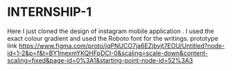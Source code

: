 # INTERNSHIP-1
Here I just cloned the design of instagram mobile application . I used the exact colour gradient  and used the Roboto font for the writings.
prototype link 
https://www.figma.com/proto/jqPNUCO7ja6EZjbvjt7EOU/Untitled?node-id=1-2&p=f&t=BY1mexmYKQHFpDCI-0&scaling=scale-down&content-scaling=fixed&page-id=0%3A1&starting-point-node-id=52%3A3

